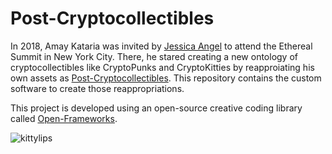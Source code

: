 # Post-Cryptocollectibles
In 2018, Amay Kataria was invited by [Jessica Angel](http://www.jessicaangelarts.com/) to attend the Ethereal Summit in New York City. There, he stared creating a new ontology of cryptocollectibles like CryptoPunks and CryptoKitties by reapproiating his own assets as [Post-Cryptocollectibles](https://amaykataria.com/#/PostCryptocollectible). This repository contains the custom software to create those reappropriations. 

This project is developed using an open-source creative coding library called [Open-Frameworks](https://openframeworks.cc/). 

![kittylips](https://user-images.githubusercontent.com/4178424/145724561-4e9d4162-a534-4af9-a771-9549000d473e.jpg)
